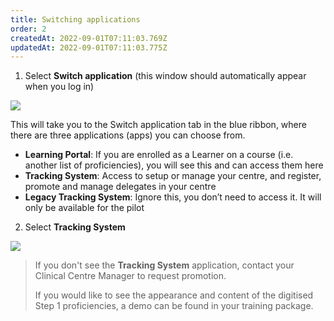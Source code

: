 ```yaml
---
title: Switching applications
order: 2
createdAt: 2022-09-01T07:11:03.769Z
updatedAt: 2022-09-01T07:11:03.775Z
---
```

1. Select **Switch application** (this window should automatically appear when you log in)​



![](/img/ad-1-11-Switching.jpg)

This will take you to the Switch application tab in the blue ribbon, where there are three applications (apps) you can choose from.​

* **Learning Portal**: If you are enrolled as a Learner on a course (i.e. another list of proficiencies), you will see this and can access them here​
* **Tracking System**: Access to setup or manage your centre, and register, promote and manage delegates in your centre​
* **Legacy Tracking System**: Ignore this, you don’t need to access it. It will only be available for the pilot​

2. Select **Tracking System​**

![](/img/ad-1-12-Logging-in.jpg)

> If you don't see the **Tracking System** application, contact your Clinical Centre Manager to request promotion​.
>
> If you would like to see the appearance and content of the digitised Step 1 proficiencies, a demo can be found in your training package​.